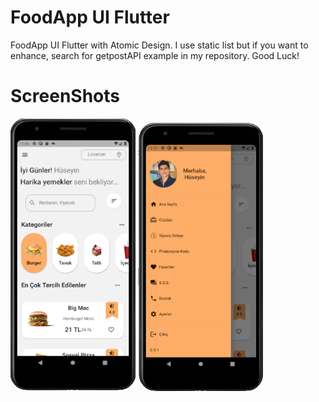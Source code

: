 # FoodApp UI Flutter

FoodApp UI Flutter with Atomic Design. I use static list but if you want to enhance, search for getpostAPI example in my repository. Good Luck!

# ScreenShots
<img src="FoodApp/assets/img/FoodApp.png" width="200"> <img src="FoodApp/assets/img/FoodApp1.png" width="200">
